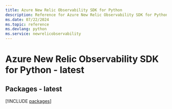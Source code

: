 ```yaml
---
title: Azure New Relic Observability SDK for Python
description: Reference for Azure New Relic Observability SDK for Python
ms.date: 07/22/2024
ms.topic: reference
ms.devlang: python
ms.service: newrelicobservability
---
```

# Azure New Relic Observability SDK for Python - latest
## Packages - latest
[!INCLUDE [packages](new-relic-observability-index.md)]